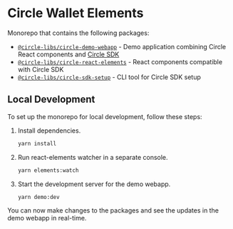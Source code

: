 # Circle Wallet Elements

Monorepo that contains the following packages:

- [`@circle-libs/circle-demo-webapp`](packages/circle-demo-webapp) - Demo application combining Circle React components and [Circle SDK](https://developers.circle.com/)
- [`@circle-libs/circle-react-elements`](packages/circle-react-elements) - React components compatible with Circle SDK
- [`@circle-libs/circle-sdk-setup`](packages/circle-sdk-setup) - CLI tool for Circle SDK setup

## Local Development

To set up the monorepo for local development, follow these steps:

1. Install dependencies.
   ```sh
   yarn install
   ```
2. Run react-elements watcher in a separate console.
   ```sh
   yarn elements:watch
   ```
3. Start the development server for the demo webapp.
   ```sh
   yarn demo:dev
   ```

You can now make changes to the packages and see the updates in the demo webapp in real-time.
